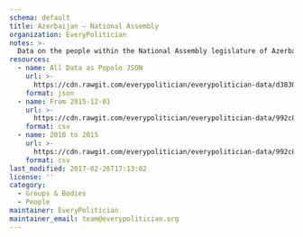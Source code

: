 ```yaml
---
schema: default
title: Azerbaijan — National Assembly
organization: EveryPolitician
notes: >-
  Data on the people within the National Assembly legislature of Azerbaijan.
resources:
  - name: All Data as Popolo JSON
    url: >-
      https://cdn.rawgit.com/everypolitician/everypolitician-data/d38305a92d915b7ee0bd8bd31e94a50af2a3bfb6/data/Azerbaijan/National_Assembly/ep-popolo-v1.0.json
    format: json
  - name: From 2015-12-01
    url: >-
      https://cdn.rawgit.com/everypolitician/everypolitician-data/992c8bdf324d53ecd1aa636f85d2cc9bc45d8f84/data/Azerbaijan/National_Assembly/term-5.csv
    format: csv
  - name: 2010 to 2015
    url: >-
      https://cdn.rawgit.com/everypolitician/everypolitician-data/992c8bdf324d53ecd1aa636f85d2cc9bc45d8f84/data/Azerbaijan/National_Assembly/term-4.csv
    format: csv
last_modified: 2017-02-26T17:13:02
license: ''
category:
  - Groups & Bodies
  - People
maintainer: EveryPolitician
maintainer_email: team@everypolitician.org
---
```


